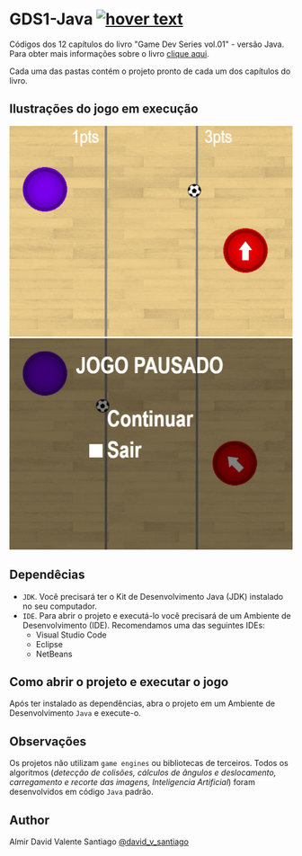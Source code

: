 # GDS1-Java <a href="https://algol.dev" target="_blank"> <img src="https://algol.dev/wp-content/uploads/2021/11/drop_algol_b.png" title="hover text"></a>

Códigos dos 12 capítulos do livro "Game Dev Series vol.01" - versão Java.<br>
Para obter mais informações sobre o livro [clique aqui](https://algol.dev/livros/gds1/).

Cada uma das pastas contém o projeto pronto de cada um dos capítulos do livro.

## Ilustrações do jogo em execução
![img1](pics/gds1-javascript-screen_01.jpg)
![img2](pics/gds1-javascript-screen_02.jpg)

## Dependêcias

* ```JDK```. Você precisará ter o Kit de Desenvolvimento Java (JDK) instalado no seu computador.
* ```IDE```. Para abrir o projeto e executá-lo você precisará de um Ambiente de Desenvolvimento (IDE). Recomendamos uma das seguintes IDEs:
  - Visual Studio Code
  - Eclipse
  - NetBeans

## Como abrir o projeto e executar o jogo

Após ter instalado as dependências, abra o projeto em um Ambiente de Desenvolvimento ```Java``` e execute-o.

## Observações

Os projetos não utilizam ```game engines``` ou bibliotecas de terceiros. Todos os algoritmos (_detecção de colisões, cálculos de ângulos e deslocamento, carregamento e recorte das imagens, Inteligencia Artificial_) foram desenvolvidos em código ```Java``` padrão.

## Author

Almir David Valente Santiago [@david_v_santiago](https://linktr.ee/david.santiago)
